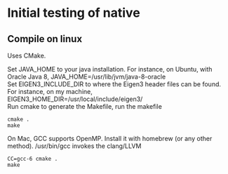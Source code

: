<!--
{% comment %}
Licensed to the Apache Software Foundation (ASF) under one or more
contributor license agreements.  See the NOTICE file distributed with
this work for additional information regarding copyright ownership.
The ASF licenses this file to you under the Apache License, Version 2.0
(the "License"); you may not use this file except in compliance with
the License.  You may obtain a copy of the License at

http://www.apache.org/licenses/LICENSE-2.0

Unless required by applicable law or agreed to in writing, software
distributed under the License is distributed on an "AS IS" BASIS,
WITHOUT WARRANTIES OR CONDITIONS OF ANY KIND, either express or implied.
See the License for the specific language governing permissions and
limitations under the License.
{% endcomment %}
-->

# Initial testing of native 

## Compile on linux
Uses CMake.

Set JAVA\_HOME to your java installation. For instance, on Ubuntu, with Oracle Java 8, JAVA\_HOME=/usr/lib/jvm/java-8-oracle
<br/>
Set EIGEN3\_INCLUDE\_DIR to where the Eigen3 header files can be found. For instance, on my machine, EIGEN3\_HOME\_DIR=/usr/local/include/eigen3/
<br/>
Run cmake to generate the Makefile, run the makefile
```
cmake .
make
```

On Mac, GCC supports OpenMP. Install it with homebrew (or any other method). 
/usr/bin/gcc invokes the clang/LLVM
```
CC=gcc-6 cmake .
make
```

